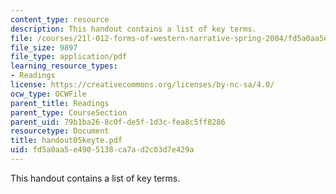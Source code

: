 ```yaml
---
content_type: resource
description: This handout contains a list of key terms.
file: /courses/21l-012-forms-of-western-narrative-spring-2004/fd5a0aa5e4905138ca7ad2c03d7e429a_handout05keyte.pdf
file_size: 9897
file_type: application/pdf
learning_resource_types:
- Readings
license: https://creativecommons.org/licenses/by-nc-sa/4.0/
ocw_type: OCWFile
parent_title: Readings
parent_type: CourseSection
parent_uid: 79b1ba26-8c0f-de5f-1d3c-fea8c5ff8286
resourcetype: Document
title: handout05keyte.pdf
uid: fd5a0aa5-e490-5138-ca7a-d2c03d7e429a
---
```

This handout contains a list of key terms.